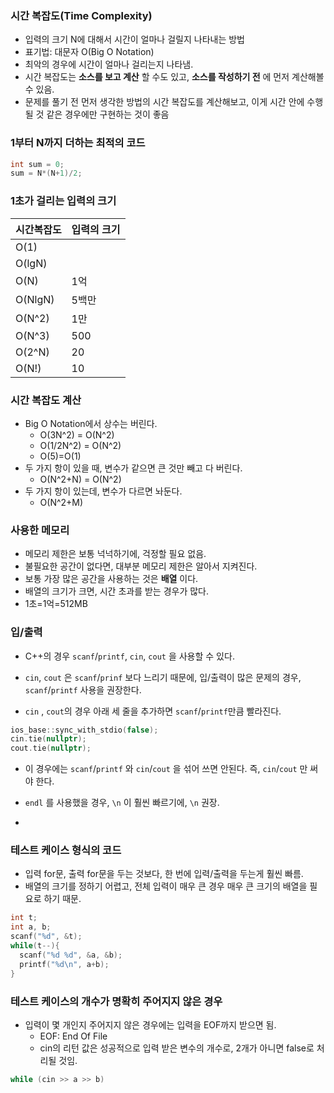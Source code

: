 ### 시간 복잡도(Time Complexity)

- 입력의 크기 N에 대해서 시간이 얼마나 걸릴지 나타내는 방법
- 표기법: 대문자 O(Big O Notation)
- 최악의 경우에 시간이 얼마나 걸리는지 나타냄.
- 시간 복잡도는 __소스를 보고 계산__ 할 수도 있고, __소스를 작성하기 전__ 에 먼저 계산해볼 수 있음.
- 문제를 풀기 전 먼저 생각한 방법의 시간 복잡도를 계산해보고, 이게 시간 안에 수행될 것 같은 경우에만 구현하는 것이 좋음



### 1부터 N까지 더하는 최적의 코드

 ```c++
int sum = 0;
sum = N*(N+1)/2;
 ```



### 1초가 걸리는 입력의 크기

| 시간복잡도 | 입력의 크기 |
| ---------- | ----------- |
| O(1)       |             |
| O(lgN)     |             |
| O(N)       | 1억         |
| O(NlgN)    | 5백만       |
| O(N^2)     | 1만         |
| O(N^3)     | 500         |
| O(2^N)     | 20          |
| O(N!)      | 10          |



### 시간 복잡도 계산

- Big O Notation에서 상수는 버린다.
  - O(3N^2) = O(N^2)
  - O(1/2N^2) = O(N^2)
  - O(5)=O(1)
- 두 가지 항이 있을 때, 변수가 같으면 큰 것만 빼고 다 버린다.
  - O(N^2+N) = O(N^2)
- 두 가지 항이 있는데, 변수가 다르면 놔둔다.
  - O(N^2+M)



### 사용한 메모리

- 메모리 제한은 보통 넉넉하기에, 걱정할 필요 없음.
- 불필요한 공간이 없다면, 대부분 메모리 제한은 알아서 지켜진다.
- 보통 가장 많은 공간을 사용하는 것은 __배열__ 이다.
- 배열의 크기가 크면, 시간 초과를 받는 경우가 많다.
- 1초=1억=512MB



### 입/출력

- C++의 경우 `scanf`/`printf`, `cin`, `cout` 을 사용할 수 있다.

-  `cin`, `cout` 은 `scanf`/`prinf` 보다 느리기 때문에, 입/출력이 많은 문제의 경우,  `scanf`/`printf` 사용을 권장한다.

-  `cin` , `cout`의 경우 아래 세 줄을 추가하면  `scanf`/`printf`만큼 빨라진다.

  ```c++
  ios_base::sync_with_stdio(false);
  cin.tie(nullptr);
  cout.tie(nullptr);
  ```

- 이 경우에는  `scanf`/`printf` 와 `cin`/`cout` 을 섞어 쓰면 안된다. 즉, `cin`/`cout` 만 써야 한다.

- `endl` 를 사용했을 경우, `\n` 이 훨씬 빠르기에, `\n`  권장.

- 

### 테스트 케이스 형식의 코드

- 입력 for문, 출력 for문을 두는 것보다, 한 번에 입력/출력을 두는게 훨씬 빠름.
- 배열의 크기를 정하기 어렵고, 전체 입력이 매우 큰 경우 매우 큰 크기의 배열을 필요로 하기 때문.

```c++
int t;
int a, b;
scanf("%d", &t);
while(t--){
  scanf("%d %d", &a, &b);
  printf("%d\n", a+b);
}
```



### 테스트 케이스의 개수가 명확히 주어지지 않은 경우

- 입력이 몇 개인지 주어지지 않은 경우에는 입력을 EOF까지 받으면 됨.
  - EOF: End Of File
  - cin의 리턴 값은 성공적으로 입력 받은 변수의 개수로, 2개가 아니면 false로 처리될 것임.

```c++
while (cin >> a >> b)
```





